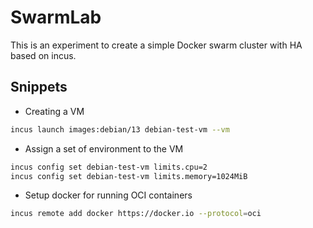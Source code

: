 # SwarmLab

This is an experiment to create a simple Docker swarm cluster with HA based on incus.

## Snippets

- Creating a VM

```sh
incus launch images:debian/13 debian-test-vm --vm
```

- Assign a set of environment to the VM

```sh
incus config set debian-test-vm limits.cpu=2
incus config set debian-test-vm limits.memory=1024MiB
```

- Setup docker for running OCI containers

```sh
incus remote add docker https://docker.io --protocol=oci
```

